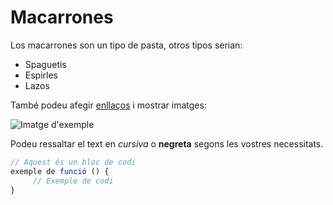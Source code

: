 # Macarrones

Los macarrones son un tipo de pasta, otros tipos serian:

- Spaguetis
- Espirles
- Lazos

També podeu afegir [enllaços](https://www.exemple.com) i mostrar imatges:

![Imatge d'exemple](https://www.ejemplo.com/imagen.jpg)

Podeu ressaltar el text en *cursiva* o **negreta** segons les vostres necessitats.

```javascript
// Aquest és un bloc de codi
exemple de funció () {
     // Exemple de codi
}
